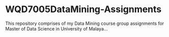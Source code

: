 # WQD7005DataMining-Assignments
This repository comprises of my Data Mining course group assignments for Master of Data Science in University of Malaya...
